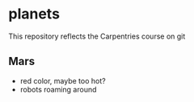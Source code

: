# planets
This repository reflects the Carpentries course on git

## Mars
- red color, maybe too hot?
- robots roaming around